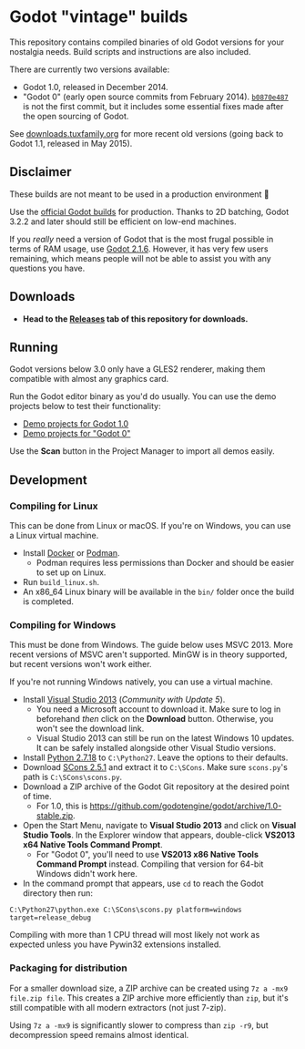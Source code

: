 # Godot "vintage" builds

This repository contains compiled binaries of old Godot versions for your
nostalgia needs. Build scripts and instructions are also included.

There are currently two versions available:

- Godot 1.0, released in December 2014.
- "Godot 0" (early open source commits from February 2014).
  [`b0870e487`](https://github.com/godotengine/godot/commit/b0870e487c6cc68bb0a2cef7174f3f5697667a2e)
  is not the first commit, but it includes some essential fixes made after the
  open sourcing of Godot.

See [downloads.tuxfamily.org](https://downloads.tuxfamily.org/godotengine/)
for more recent old versions (going back to Godot 1.1, released in May 2015).

## Disclaimer

These builds are not meant to be used in a production environment
:slightly_smiling_face:

Use the [official Godot builds](https://godotengine.org/download/) for
production. Thanks to 2D batching, Godot 3.2.2 and later should still be
efficient on low-end machines.

If you *really* need a version of Godot that is the most frugal possible in terms of
RAM usage, use [Godot 2.1.6](https://downloads.tuxfamily.org/godotengine/2.1.6/).
However, it has very few users remaining, which means people will not be able to
assist you with any questions you have.

## Downloads

- **Head to the [Releases](https://github.com/Calinou/godot-vintage-builds/releases)
  tab of this repository for downloads.**

## Running

Godot versions below 3.0 only have a GLES2 renderer, making them compatible with
almost any graphics card.

Run the Godot editor binary as you'd do usually. You can use the demo projects
below to test their functionality:

- [Demo projects for Godot 1.0](https://github.com/godotengine/godot-demo-projects/archive/4521b6b8798544e1cbf6ebb137649b92f2e038c5.zip)
- [Demo projects for "Godot 0"](https://github.com/godotengine/godot-demo-projects/archive/ccfc7d19b9c1a8f5bdd0efc53eecaf8dcb28afb1.zip)

Use the **Scan** button in the Project Manager to import all demos easily.

## Development

### Compiling for Linux

This can be done from Linux or macOS. If you're on Windows, you can use a Linux
virtual machine.

- Install [Docker](https://www.docker.com/) or [Podman](https://podman.io/).
  - Podman requires less permissions than Docker and should be easier to set up on Linux.
- Run `build_linux.sh`.
- An x86_64 Linux binary will be available in the `bin/` folder once the build is completed.

### Compiling for Windows

This must be done from Windows. The guide below uses MSVC 2013. More recent
versions of MSVC aren't supported. MinGW is in theory supported, but recent
versions won't work either.

If you're not running Windows natively, you can use a virtual machine.

- Install [Visual Studio 2013](https://visualstudio.microsoft.com/vs/older-downloads/)
  (*Community with Update 5*).
  - You need a Microsoft account to download it. Make sure to log in beforehand
    *then* click on the **Download** button. Otherwise, you won't see the
    download link.
  - Visual Studio 2013 can still be run on the latest Windows 10 updates.
    It can be safely installed alongside other Visual Studio versions.
- Install [Python 2.7.18](https://www.python.org/ftp/python/2.7.18/python-2.7.18.amd64.msi)
  to `C:\Python27`. Leave the options to their defaults.
- Download [SCons 2.5.1](prdownloads.sourceforge.net/scons/scons-local/2.5.1/scons-local-2.5.1.zip)
  and extract it to `C:\SCons`. Make sure `scons.py`'s path is `C:\SCons\scons.py`.
- Download a ZIP archive of the Godot Git repository at the desired point of time.
  - For 1.0, this is <https://github.com/godotengine/godot/archive/1.0-stable.zip>.
- Open the Start Menu, navigate to **Visual Studio 2013** and click on
  **Visual Studio Tools**. In the Explorer window that appears, double-click
  **VS2013 x64 Native Tools Command Prompt**.
  - For "Godot 0", you'll need to use **VS2013 x86 Native Tools Command Prompt** instead.
    Compiling that version for 64-bit Windows didn't work here.
- In the command prompt that appears, use `cd` to reach the Godot directory then run:

```batch
C:\Python27\python.exe C:\SCons\scons.py platform=windows target=release_debug
```

Compiling with more than 1 CPU thread will most likely not work as expected
unless you have Pywin32 extensions installed.

### Packaging for distribution

For a smaller download size, a ZIP archive can be created using
`7z a -mx9 file.zip file`. This creates a ZIP archive more efficiently than `zip`,
but it's still compatible with all modern extractors (not just 7-zip).

Using `7z a -mx9` is significantly slower to compress than `zip -r9`,
but decompression speed remains almost identical.
